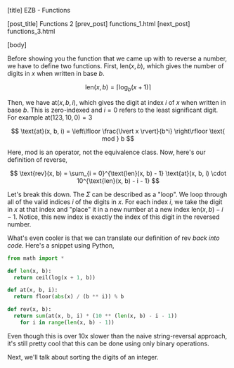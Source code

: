 [title] EZB - Functions

[post_title] Functions 2
[prev_post] functions_1.html
[next_post] functions_3.html

[body]

Before showing you the function that we came up with to reverse a number,
we have to define two functions. First, $\text{len}(x, b)$, which gives
the number of digits in $x$ when written in base $b$.

$$ \text{len}(x, b) = \big\lceil \log_b(x + 1) \big\rceil $$

Then, we have $\text{at}(x, b, i)$, which gives the digit at index $i$
of $x$ when written in base $b$. This is zero-indexed and $i=0$ refers
to the least significant digit. For example $\text{at}(123, 10, 0) = 3$

$$ \text{at}(x, b, i) =
\left\lfloor \frac{\lvert x \rvert}{b^i} \right\rfloor
\text{ mod } b $$

Here, $\text{mod}$ is an operator, not the equivalence class. Now,
here's our definition of reverse,

$$ \text{rev}(x, b) =
\sum_{i = 0}^{\text{len}(x, b) - 1} \text{at}(x, b, i) \cdot
  10^{\text{len}(x, b) - i - 1} $$

Let's break this down. The $\Sigma$ can be described as a
"loop". We loop through all of the valid indices $i$ of the
digits in $x$. For each index $i$, we take the digit in $x$ at that
index and "place" it in a new number at a new index
$\text{len}(x, b) - i - 1$. Notice, this new index is exactly the index
of this digit in the reversed number.


What's even cooler is that we can translate our definition of
$\text{rev}$ *back into code*. Here's a snippet using Python,


```python
from math import *

def len(x, b):
  return ceil(log(x + 1, b))

def at(x, b, i):
  return floor(abs(x) / (b ** i)) % b

def rev(x, b):
  return sum(at(x, b, i) * (10 ** (len(x, b) - i - 1))
    for i in range(len(x, b) - 1))
```


Even though this is over 10x slower than the naive string-reversal
approach, it's still pretty cool that this can be done using only binary
operations.


Next, we'll talk about sorting the digits of an integer.